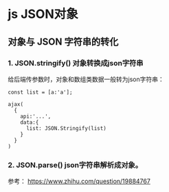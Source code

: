 # js JSON对象

## 对象与 JSON 字符串的转化

### 1. JSON.stringify() 对象转换成json字符串

给后端传参数时，对象和数组类数据一般转为json字符串：


```
const list = [a:'a'];

ajax(
  { 
    api:'...',
    data:{
      list: JSON.Stringify(list)
    }
  }
)

```



### 2. JSON.parse() json字符串解析成对象。

参考：
https://www.zhihu.com/question/19884767